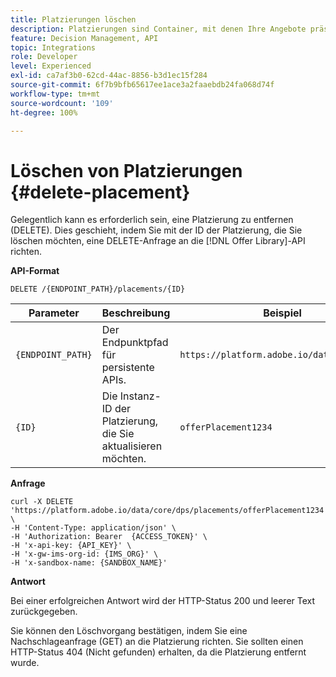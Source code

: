 ```yaml
---
title: Platzierungen löschen
description: Platzierungen sind Container, mit denen Ihre Angebote präsentiert werden.
feature: Decision Management, API
topic: Integrations
role: Developer
level: Experienced
exl-id: ca7af3b0-62cd-44ac-8856-b3d1ec15f284
source-git-commit: 6f7b9bfb65617ee1ace3a2faaebdb24fa068d74f
workflow-type: tm+mt
source-wordcount: '109'
ht-degree: 100%

---
```


# Löschen von Platzierungen {#delete-placement}

Gelegentlich kann es erforderlich sein, eine Platzierung zu entfernen (DELETE). Dies geschieht, indem Sie mit der ID der Platzierung, die Sie löschen möchten, eine DELETE-Anfrage an die [!DNL Offer Library]-API richten.

**API-Format**

```http
DELETE /{ENDPOINT_PATH}/placements/{ID}
```

| Parameter | Beschreibung | Beispiel |
| --------- | ----------- | ------- |
| `{ENDPOINT_PATH}` | Der Endpunktpfad für persistente APIs. | `https://platform.adobe.io/data/core/dps/` |
| `{ID}` | Die Instanz-ID der Platzierung, die Sie aktualisieren möchten. | `offerPlacement1234` |

**Anfrage**

```shell
curl -X DELETE 'https://platform.adobe.io/data/core/dps/placements/offerPlacement1234' \
-H 'Content-Type: application/json' \
-H 'Authorization: Bearer  {ACCESS_TOKEN}' \
-H 'x-api-key: {API_KEY}' \
-H 'x-gw-ims-org-id: {IMS_ORG}' \
-H 'x-sandbox-name: {SANDBOX_NAME}'
```

**Antwort**

Bei einer erfolgreichen Antwort wird der HTTP-Status 200 und leerer Text zurückgegeben.

Sie können den Löschvorgang bestätigen, indem Sie eine Nachschlageanfrage (GET) an die Platzierung richten. Sie sollten einen HTTP-Status 404 (Nicht gefunden) erhalten, da die Platzierung entfernt wurde.

